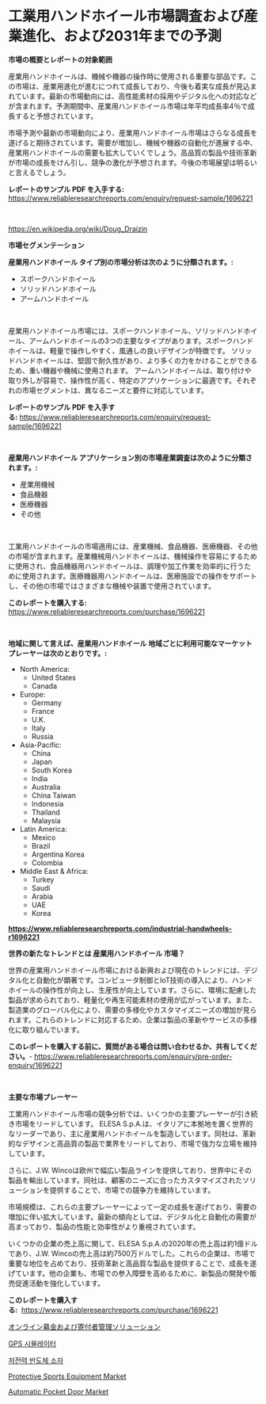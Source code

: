 <p><h1>工業用ハンドホイール市場調査および産業進化、および2031年までの予測</h1></p><p><strong>市場の概要とレポートの対象範囲</strong></p>
<p><p>産業用ハンドホイールは、機械や機器の操作時に使用される重要な部品です。この市場は、産業用進化が進むにつれて成長しており、今後も着実な成長が見込まれています。最新の市場動向には、高性能素材の採用やデジタル化への対応などが含まれます。予測期間中、産業用ハンドホイール市場は年平均成長率4％で成長すると予想されています。</p><p>市場予測や最新の市場動向により、産業用ハンドホイール市場はさらなる成長を遂げると期待されています。需要が増加し、機械や機器の自動化が進展する中、産業用ハンドホイールの需要も拡大していくでしょう。高品質の製品や技術革新が市場の成長をけん引し、競争の激化が予想されます。今後の市場展望は明るいと言えるでしょう。</p></p>
<p><strong>レポートのサンプル PDF を入手する:</strong> <a href="https://www.reliableresearchreports.com/enquiry/request-sample/1696221">https://www.reliableresearchreports.com/enquiry/request-sample/1696221</a></p>
<p>&nbsp;</p>
<p><a href="https://en.wikipedia.org/wiki/Doug_Draizin">https://en.wikipedia.org/wiki/Doug_Draizin</a></p>
<p><strong>市場セグメンテーション</strong></p>
<p><strong>産業用ハンドホイール タイプ別の市場分析は次のように分類されます。:</strong></p>
<p><ul><li>スポークハンドホイール</li><li>ソリッドハンドホイール</li><li>アームハンドホイール</li></ul></p>
<p>&nbsp;</p>
<p><p>産業用ハンドホイール市場には、スポークハンドホイール、ソリッドハンドホイール、アームハンドホイールの3つの主要なタイプがあります。スポークハンドホイールは、軽量で操作しやすく、風通しの良いデザインが特徴です。 ソリッドハンドホイールは、堅固で耐久性があり、より多くの力をかけることができるため、重い機器や機械に使用されます。 アームハンドホイールは、取り付けや取り外しが容易で、操作性が高く、特定のアプリケーションに最適です。それぞれの市場セグメントは、異なるニーズと要件に対応しています。</p></p>
<p><strong>レポートのサンプル PDF を入手する:</strong>&nbsp;<a href="https://www.reliableresearchreports.com/enquiry/request-sample/1696221">https://www.reliableresearchreports.com/enquiry/request-sample/1696221</a></p>
<p>&nbsp;</p>
<p><strong> 産業用ハンドホイール アプリケーション別の市場産業調査は次のように分類されます。:</strong></p>
<p><ul><li>産業用機械</li><li>食品機器</li><li>医療機器</li><li>その他</li></ul></p>
<p>&nbsp;</p>
<p><p>工業用ハンドホイールの市場適用には、産業機械、食品機器、医療機器、その他の市場が含まれます。産業機械用ハンドホイールは、機械操作を容易にするために使用され、食品機器用ハンドホイールは、調理や加工作業を効率的に行うために使用されます。医療機器用ハンドホイールは、医療施設での操作をサポートし、その他の市場ではさまざまな機械や装置で使用されています。</p></p>
<p><strong>このレポートを購入する:</strong>&nbsp; <a href="https://www.reliableresearchreports.com/purchase/1696221">https://www.reliableresearchreports.com/purchase/1696221</a></p>
<p>&nbsp;</p>
<p><strong>地域に関して言えば、産業用ハンドホイール 地域ごとに利用可能なマーケットプレーヤーは次のとおりです。:</strong></p>
<p><ul>
    <li>
        North America:
        <ul>
            <li>United States</li>
            <li>Canada</li>
        </ul>
    </li>
    <li>
        Europe:
        <ul>
            <li>Germany</li>
            <li>France</li>
            <li>U.K.</li>
            <li>Italy</li>
            <li>Russia</li>
        </ul>
    </li>
    <li>
        Asia-Pacific:
        <ul>
            <li>China</li>
            <li>Japan</li>
            <li>South Korea</li>
            <li>India</li>
            <li>Australia</li>
            <li>China Taiwan</li>
            <li>Indonesia</li>
            <li>Thailand</li>
            <li>Malaysia</li>
        </ul>
    </li>
    <li>
        Latin America:
        <ul>
            <li>Mexico</li>
            <li>Brazil</li>
            <li>Argentina Korea</li>
            <li>Colombia</li>
        </ul>
    </li>
    <li>
        Middle East & Africa:
        <ul>
            <li>Turkey</li>
            <li>Saudi</li>
            <li>Arabia</li>
            <li>UAE</li>
            <li>Korea</li>
        </ul>
    </li>
    </ul></p>
<p><strong><a href="https://www.reliableresearchreports.com/industrial-handwheels-r1696221">https://www.reliableresearchreports.com/industrial-handwheels-r1696221</a></strong>&nbsp;</p>
<p><strong>世界の新たなトレンドとは 産業用ハンドホイール 市場？</strong></p>
<p><p>世界の産業用ハンドホイール市場における新興および現在のトレンドには、デジタル化と自動化が顕著です。コンピュータ制御とIoT技術の導入により、ハンドホイールの操作性が向上し、生産性が向上しています。さらに、環境に配慮した製品が求められており、軽量化や再生可能素材の使用が広がっています。また、製造業のグローバル化により、需要の多様化やカスタマイズニーズの増加が見られます。これらのトレンドに対応するため、企業は製品の革新やサービスの多様化に取り組んでいます。</p></p>
<p><strong>このレポートを購入する前に、質問がある場合は問い合わせるか、共有してください。</strong>- <a href="https://www.reliableresearchreports.com/enquiry/pre-order-enquiry/1696221">https://www.reliableresearchreports.com/enquiry/pre-order-enquiry/1696221</a></p>
<p>&nbsp;</p>
<p><strong>主要な市場プレーヤー</strong></p>
<p><p>工業用ハンドホイール市場の競争分析では、いくつかの主要プレーヤーが引き続き市場をリードしています。 ELESA S.p.A.は、イタリアに本拠地を置く世界的なリーダーであり、主に産業用ハンドホイールを製造しています。同社は、革新的なデザインと高品質の製品で業界をリードしており、市場で強力な立場を維持しています。</p><p>さらに、J.W. Wincoは欧州で幅広い製品ラインを提供しており、世界中にその製品を輸出しています。同社は、顧客のニーズに合ったカスタマイズされたソリューションを提供することで、市場での競争力を維持しています。</p><p>市場規模は、これらの主要プレーヤーによって一定の成長を遂げており、需要の増加に伴い拡大しています。最新の傾向としては、デジタル化と自動化の需要が高まっており、製品の性能と効率性がより重視されています。</p><p>いくつかの企業の売上高に関して、ELESA S.p.A.の2020年の売上高は約1億ドルであり、J.W. Wincoの売上高は約7500万ドルでした。これらの企業は、市場で重要な地位を占めており、技術革新と高品質な製品を提供することで、成長を遂げています。他の企業も、市場での参入障壁を高めるために、新製品の開発や販売促進活動を強化しています。</p></p>
<p><strong>このレポートを購入する:</strong>&nbsp;&nbsp;<a href="https://www.reliableresearchreports.com/purchase/1696221">https://www.reliableresearchreports.com/purchase/1696221</a></p>
<p><p><a href="https://github.com/schmahlson/Market-Research-Report-List-2/blob/main/4925455164189.md">オンライン募金および寄付者管理ソリューション</a></p><p><a href="https://github.com/mpodehpw07370073/Market-Research-Report-List-2/blob/main/2516962177162.md">GPS 시뮬레이터</a></p><p><a href="https://github.com/nicholasellison0076890/Market-Research-Report-List-1/blob/main/5358594177161.md">저전력 반도체 소자</a></p><p><a href="https://github.com/jnzzvtbl92/Market-Research-Report-List-1/blob/main/protective-sports-equipment-market.md">Protective Sports Equipment Market</a></p><p><a href="https://github.com/Seman3302/Market-Research-Report-List-1/blob/main/automatic-pocket-door-market.md">Automatic Pocket Door Market</a></p></p>